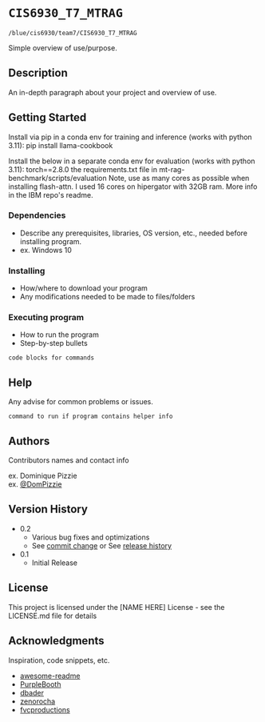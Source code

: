 # `CIS6930_T7_MTRAG`

`/blue/cis6930/team7/CIS6930_T7_MTRAG`

Simple overview of use/purpose.

## Description

An in-depth paragraph about your project and overview of use.

## Getting Started

Install via pip in a conda env for training and inference (works with python 3.11):
pip install llama-cookbook


Install the below in a separate conda env for evaluation (works with python 3.11):
torch==2.8.0
the requirements.txt file in mt-rag-benchmark/scripts/evaluation
Note, use as many cores as possible when installing flash-attn. I used 16 cores on hipergator with 32GB ram. More info in the IBM repo's readme.

### Dependencies

* Describe any prerequisites, libraries, OS version, etc., needed before installing program.
* ex. Windows 10

### Installing

* How/where to download your program
* Any modifications needed to be made to files/folders

### Executing program

* How to run the program
* Step-by-step bullets
```
code blocks for commands
```

## Help

Any advise for common problems or issues.
```
command to run if program contains helper info
```

## Authors

Contributors names and contact info

ex. Dominique Pizzie  
ex. [@DomPizzie](https://twitter.com/dompizzie)

## Version History

* 0.2
    * Various bug fixes and optimizations
    * See [commit change]() or See [release history]()
* 0.1
    * Initial Release

## License

This project is licensed under the [NAME HERE] License - see the LICENSE.md file for details

## Acknowledgments

Inspiration, code snippets, etc.
* [awesome-readme](https://github.com/matiassingers/awesome-readme)
* [PurpleBooth](https://gist.github.com/PurpleBooth/109311bb0361f32d87a2)
* [dbader](https://github.com/dbader/readme-template)
* [zenorocha](https://gist.github.com/zenorocha/4526327)
* [fvcproductions](https://gist.github.com/fvcproductions/1bfc2d4aecb01a834b46)
